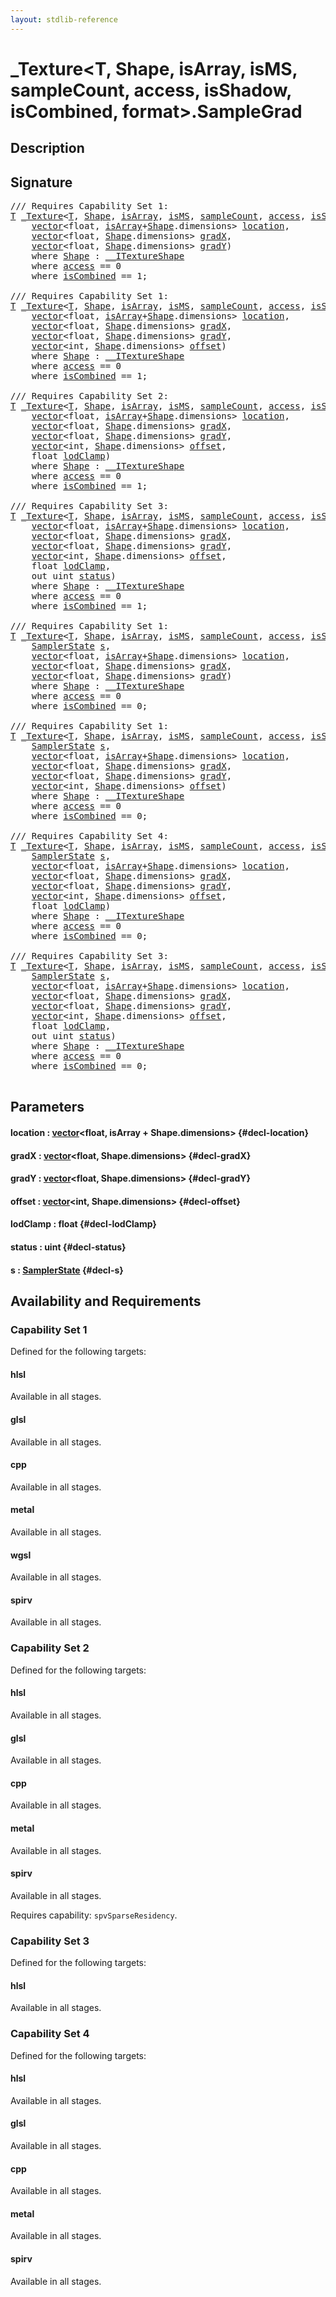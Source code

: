 ```yaml
---
layout: stdlib-reference
---
```


# \_Texture\<T, Shape, isArray, isMS, sampleCount, access, isShadow, isCombined, format\>\.SampleGrad

## Description





## Signature 

<pre>
/// Requires Capability Set 1:
<a href="/stdlib-reference/types/0texture-01/index#typeparam-T" class="code_type">T</a> <a href="/stdlib-reference/types/0texture-01/index" class="code_type">_Texture</a>&lt;<a href="/stdlib-reference/types/0texture-01/index#typeparam-T" class="code_type">T</a>, <a href="/stdlib-reference/types/0texture-01/index#typeparam-Shape" class="code_type">Shape</a>, <a href="/stdlib-reference/types/0texture-01/index#decl-isArray" class="code_var">isArray</a>, <a href="/stdlib-reference/types/0texture-01/index#decl-isMS" class="code_var">isMS</a>, <a href="/stdlib-reference/types/0texture-01/index#decl-sampleCount" class="code_var">sampleCount</a>, <a href="/stdlib-reference/types/0texture-01/index#decl-access" class="code_var">access</a>, <a href="/stdlib-reference/types/0texture-01/index#decl-isShadow" class="code_var">isShadow</a>, <a href="/stdlib-reference/types/0texture-01/index#decl-isCombined" class="code_var">isCombined</a>, <a href="/stdlib-reference/types/0texture-01/index#decl-format" class="code_var">format</a>&gt;.<a href="/stdlib-reference/types/0texture-01/samplegrad-06">SampleGrad</a>(
    <a href="/stdlib-reference/types/vector/index" class="code_type">vector</a>&lt;<span class="code_keyword">float</span>, <a href="/stdlib-reference/types/0texture-01/index#decl-isArray" class="code_var">isArray</a>+<a href="/stdlib-reference/types/0texture-01/index#typeparam-Shape" class="code_type">Shape</a>.dimensions&gt; <a href="/stdlib-reference/types/0texture-01/samplegrad-06#decl-location" class="code_param">location</a>,
    <a href="/stdlib-reference/types/vector/index" class="code_type">vector</a>&lt;<span class="code_keyword">float</span>, <a href="/stdlib-reference/types/0texture-01/index#typeparam-Shape" class="code_type">Shape</a>.dimensions&gt; <a href="/stdlib-reference/types/0texture-01/samplegrad-06#decl-gradX" class="code_param">gradX</a>,
    <a href="/stdlib-reference/types/vector/index" class="code_type">vector</a>&lt;<span class="code_keyword">float</span>, <a href="/stdlib-reference/types/0texture-01/index#typeparam-Shape" class="code_type">Shape</a>.dimensions&gt; <a href="/stdlib-reference/types/0texture-01/samplegrad-06#decl-gradY" class="code_param">gradY</a>)
    <span class='code_keyword'>where</span> <a href="/stdlib-reference/types/0texture-01/index#typeparam-Shape" class="code_type">Shape</a> : <a href="/stdlib-reference/interfaces/0_itextureshape-023a/index" class="code_type">__ITextureShape</a>
    <span class='code_keyword'>where</span> <a href="/stdlib-reference/types/0texture-01/index#decl-access" class="code_var">access</a> == 0
    <span class='code_keyword'>where</span> <a href="/stdlib-reference/types/0texture-01/index#decl-isCombined" class="code_var">isCombined</a> == 1;

/// Requires Capability Set 1:
<a href="/stdlib-reference/types/0texture-01/index#typeparam-T" class="code_type">T</a> <a href="/stdlib-reference/types/0texture-01/index" class="code_type">_Texture</a>&lt;<a href="/stdlib-reference/types/0texture-01/index#typeparam-T" class="code_type">T</a>, <a href="/stdlib-reference/types/0texture-01/index#typeparam-Shape" class="code_type">Shape</a>, <a href="/stdlib-reference/types/0texture-01/index#decl-isArray" class="code_var">isArray</a>, <a href="/stdlib-reference/types/0texture-01/index#decl-isMS" class="code_var">isMS</a>, <a href="/stdlib-reference/types/0texture-01/index#decl-sampleCount" class="code_var">sampleCount</a>, <a href="/stdlib-reference/types/0texture-01/index#decl-access" class="code_var">access</a>, <a href="/stdlib-reference/types/0texture-01/index#decl-isShadow" class="code_var">isShadow</a>, <a href="/stdlib-reference/types/0texture-01/index#decl-isCombined" class="code_var">isCombined</a>, <a href="/stdlib-reference/types/0texture-01/index#decl-format" class="code_var">format</a>&gt;.<a href="/stdlib-reference/types/0texture-01/samplegrad-06">SampleGrad</a>(
    <a href="/stdlib-reference/types/vector/index" class="code_type">vector</a>&lt;<span class="code_keyword">float</span>, <a href="/stdlib-reference/types/0texture-01/index#decl-isArray" class="code_var">isArray</a>+<a href="/stdlib-reference/types/0texture-01/index#typeparam-Shape" class="code_type">Shape</a>.dimensions&gt; <a href="/stdlib-reference/types/0texture-01/samplegrad-06#decl-location" class="code_param">location</a>,
    <a href="/stdlib-reference/types/vector/index" class="code_type">vector</a>&lt;<span class="code_keyword">float</span>, <a href="/stdlib-reference/types/0texture-01/index#typeparam-Shape" class="code_type">Shape</a>.dimensions&gt; <a href="/stdlib-reference/types/0texture-01/samplegrad-06#decl-gradX" class="code_param">gradX</a>,
    <a href="/stdlib-reference/types/vector/index" class="code_type">vector</a>&lt;<span class="code_keyword">float</span>, <a href="/stdlib-reference/types/0texture-01/index#typeparam-Shape" class="code_type">Shape</a>.dimensions&gt; <a href="/stdlib-reference/types/0texture-01/samplegrad-06#decl-gradY" class="code_param">gradY</a>,
    <a href="/stdlib-reference/types/vector/index" class="code_type">vector</a>&lt;<span class="code_keyword">int</span>, <a href="/stdlib-reference/types/0texture-01/index#typeparam-Shape" class="code_type">Shape</a>.dimensions&gt; <a href="/stdlib-reference/types/0texture-01/samplegrad-06#decl-offset" class="code_param">offset</a>)
    <span class='code_keyword'>where</span> <a href="/stdlib-reference/types/0texture-01/index#typeparam-Shape" class="code_type">Shape</a> : <a href="/stdlib-reference/interfaces/0_itextureshape-023a/index" class="code_type">__ITextureShape</a>
    <span class='code_keyword'>where</span> <a href="/stdlib-reference/types/0texture-01/index#decl-access" class="code_var">access</a> == 0
    <span class='code_keyword'>where</span> <a href="/stdlib-reference/types/0texture-01/index#decl-isCombined" class="code_var">isCombined</a> == 1;

/// Requires Capability Set 2:
<a href="/stdlib-reference/types/0texture-01/index#typeparam-T" class="code_type">T</a> <a href="/stdlib-reference/types/0texture-01/index" class="code_type">_Texture</a>&lt;<a href="/stdlib-reference/types/0texture-01/index#typeparam-T" class="code_type">T</a>, <a href="/stdlib-reference/types/0texture-01/index#typeparam-Shape" class="code_type">Shape</a>, <a href="/stdlib-reference/types/0texture-01/index#decl-isArray" class="code_var">isArray</a>, <a href="/stdlib-reference/types/0texture-01/index#decl-isMS" class="code_var">isMS</a>, <a href="/stdlib-reference/types/0texture-01/index#decl-sampleCount" class="code_var">sampleCount</a>, <a href="/stdlib-reference/types/0texture-01/index#decl-access" class="code_var">access</a>, <a href="/stdlib-reference/types/0texture-01/index#decl-isShadow" class="code_var">isShadow</a>, <a href="/stdlib-reference/types/0texture-01/index#decl-isCombined" class="code_var">isCombined</a>, <a href="/stdlib-reference/types/0texture-01/index#decl-format" class="code_var">format</a>&gt;.<a href="/stdlib-reference/types/0texture-01/samplegrad-06">SampleGrad</a>(
    <a href="/stdlib-reference/types/vector/index" class="code_type">vector</a>&lt;<span class="code_keyword">float</span>, <a href="/stdlib-reference/types/0texture-01/index#decl-isArray" class="code_var">isArray</a>+<a href="/stdlib-reference/types/0texture-01/index#typeparam-Shape" class="code_type">Shape</a>.dimensions&gt; <a href="/stdlib-reference/types/0texture-01/samplegrad-06#decl-location" class="code_param">location</a>,
    <a href="/stdlib-reference/types/vector/index" class="code_type">vector</a>&lt;<span class="code_keyword">float</span>, <a href="/stdlib-reference/types/0texture-01/index#typeparam-Shape" class="code_type">Shape</a>.dimensions&gt; <a href="/stdlib-reference/types/0texture-01/samplegrad-06#decl-gradX" class="code_param">gradX</a>,
    <a href="/stdlib-reference/types/vector/index" class="code_type">vector</a>&lt;<span class="code_keyword">float</span>, <a href="/stdlib-reference/types/0texture-01/index#typeparam-Shape" class="code_type">Shape</a>.dimensions&gt; <a href="/stdlib-reference/types/0texture-01/samplegrad-06#decl-gradY" class="code_param">gradY</a>,
    <a href="/stdlib-reference/types/vector/index" class="code_type">vector</a>&lt;<span class="code_keyword">int</span>, <a href="/stdlib-reference/types/0texture-01/index#typeparam-Shape" class="code_type">Shape</a>.dimensions&gt; <a href="/stdlib-reference/types/0texture-01/samplegrad-06#decl-offset" class="code_param">offset</a>,
    <span class="code_keyword">float</span> <a href="/stdlib-reference/types/0texture-01/samplegrad-06#decl-lodClamp" class="code_param">lodClamp</a>)
    <span class='code_keyword'>where</span> <a href="/stdlib-reference/types/0texture-01/index#typeparam-Shape" class="code_type">Shape</a> : <a href="/stdlib-reference/interfaces/0_itextureshape-023a/index" class="code_type">__ITextureShape</a>
    <span class='code_keyword'>where</span> <a href="/stdlib-reference/types/0texture-01/index#decl-access" class="code_var">access</a> == 0
    <span class='code_keyword'>where</span> <a href="/stdlib-reference/types/0texture-01/index#decl-isCombined" class="code_var">isCombined</a> == 1;

/// Requires Capability Set 3:
<a href="/stdlib-reference/types/0texture-01/index#typeparam-T" class="code_type">T</a> <a href="/stdlib-reference/types/0texture-01/index" class="code_type">_Texture</a>&lt;<a href="/stdlib-reference/types/0texture-01/index#typeparam-T" class="code_type">T</a>, <a href="/stdlib-reference/types/0texture-01/index#typeparam-Shape" class="code_type">Shape</a>, <a href="/stdlib-reference/types/0texture-01/index#decl-isArray" class="code_var">isArray</a>, <a href="/stdlib-reference/types/0texture-01/index#decl-isMS" class="code_var">isMS</a>, <a href="/stdlib-reference/types/0texture-01/index#decl-sampleCount" class="code_var">sampleCount</a>, <a href="/stdlib-reference/types/0texture-01/index#decl-access" class="code_var">access</a>, <a href="/stdlib-reference/types/0texture-01/index#decl-isShadow" class="code_var">isShadow</a>, <a href="/stdlib-reference/types/0texture-01/index#decl-isCombined" class="code_var">isCombined</a>, <a href="/stdlib-reference/types/0texture-01/index#decl-format" class="code_var">format</a>&gt;.<a href="/stdlib-reference/types/0texture-01/samplegrad-06">SampleGrad</a>(
    <a href="/stdlib-reference/types/vector/index" class="code_type">vector</a>&lt;<span class="code_keyword">float</span>, <a href="/stdlib-reference/types/0texture-01/index#decl-isArray" class="code_var">isArray</a>+<a href="/stdlib-reference/types/0texture-01/index#typeparam-Shape" class="code_type">Shape</a>.dimensions&gt; <a href="/stdlib-reference/types/0texture-01/samplegrad-06#decl-location" class="code_param">location</a>,
    <a href="/stdlib-reference/types/vector/index" class="code_type">vector</a>&lt;<span class="code_keyword">float</span>, <a href="/stdlib-reference/types/0texture-01/index#typeparam-Shape" class="code_type">Shape</a>.dimensions&gt; <a href="/stdlib-reference/types/0texture-01/samplegrad-06#decl-gradX" class="code_param">gradX</a>,
    <a href="/stdlib-reference/types/vector/index" class="code_type">vector</a>&lt;<span class="code_keyword">float</span>, <a href="/stdlib-reference/types/0texture-01/index#typeparam-Shape" class="code_type">Shape</a>.dimensions&gt; <a href="/stdlib-reference/types/0texture-01/samplegrad-06#decl-gradY" class="code_param">gradY</a>,
    <a href="/stdlib-reference/types/vector/index" class="code_type">vector</a>&lt;<span class="code_keyword">int</span>, <a href="/stdlib-reference/types/0texture-01/index#typeparam-Shape" class="code_type">Shape</a>.dimensions&gt; <a href="/stdlib-reference/types/0texture-01/samplegrad-06#decl-offset" class="code_param">offset</a>,
    <span class="code_keyword">float</span> <a href="/stdlib-reference/types/0texture-01/samplegrad-06#decl-lodClamp" class="code_param">lodClamp</a>,
    <span class="code_keyword">out</span> <span class="code_keyword">uint</span> <a href="/stdlib-reference/types/0texture-01/samplegrad-06#decl-status" class="code_param">status</a>)
    <span class='code_keyword'>where</span> <a href="/stdlib-reference/types/0texture-01/index#typeparam-Shape" class="code_type">Shape</a> : <a href="/stdlib-reference/interfaces/0_itextureshape-023a/index" class="code_type">__ITextureShape</a>
    <span class='code_keyword'>where</span> <a href="/stdlib-reference/types/0texture-01/index#decl-access" class="code_var">access</a> == 0
    <span class='code_keyword'>where</span> <a href="/stdlib-reference/types/0texture-01/index#decl-isCombined" class="code_var">isCombined</a> == 1;

/// Requires Capability Set 1:
<a href="/stdlib-reference/types/0texture-01/index#typeparam-T" class="code_type">T</a> <a href="/stdlib-reference/types/0texture-01/index" class="code_type">_Texture</a>&lt;<a href="/stdlib-reference/types/0texture-01/index#typeparam-T" class="code_type">T</a>, <a href="/stdlib-reference/types/0texture-01/index#typeparam-Shape" class="code_type">Shape</a>, <a href="/stdlib-reference/types/0texture-01/index#decl-isArray" class="code_var">isArray</a>, <a href="/stdlib-reference/types/0texture-01/index#decl-isMS" class="code_var">isMS</a>, <a href="/stdlib-reference/types/0texture-01/index#decl-sampleCount" class="code_var">sampleCount</a>, <a href="/stdlib-reference/types/0texture-01/index#decl-access" class="code_var">access</a>, <a href="/stdlib-reference/types/0texture-01/index#decl-isShadow" class="code_var">isShadow</a>, <a href="/stdlib-reference/types/0texture-01/index#decl-isCombined" class="code_var">isCombined</a>, <a href="/stdlib-reference/types/0texture-01/index#decl-format" class="code_var">format</a>&gt;.<a href="/stdlib-reference/types/0texture-01/samplegrad-06">SampleGrad</a>(
    <a href="/stdlib-reference/types/samplerstate-07/index" class="code_type">SamplerState</a> <a href="/stdlib-reference/types/0texture-01/samplegrad-06#decl-s" class="code_param">s</a>,
    <a href="/stdlib-reference/types/vector/index" class="code_type">vector</a>&lt;<span class="code_keyword">float</span>, <a href="/stdlib-reference/types/0texture-01/index#decl-isArray" class="code_var">isArray</a>+<a href="/stdlib-reference/types/0texture-01/index#typeparam-Shape" class="code_type">Shape</a>.dimensions&gt; <a href="/stdlib-reference/types/0texture-01/samplegrad-06#decl-location" class="code_param">location</a>,
    <a href="/stdlib-reference/types/vector/index" class="code_type">vector</a>&lt;<span class="code_keyword">float</span>, <a href="/stdlib-reference/types/0texture-01/index#typeparam-Shape" class="code_type">Shape</a>.dimensions&gt; <a href="/stdlib-reference/types/0texture-01/samplegrad-06#decl-gradX" class="code_param">gradX</a>,
    <a href="/stdlib-reference/types/vector/index" class="code_type">vector</a>&lt;<span class="code_keyword">float</span>, <a href="/stdlib-reference/types/0texture-01/index#typeparam-Shape" class="code_type">Shape</a>.dimensions&gt; <a href="/stdlib-reference/types/0texture-01/samplegrad-06#decl-gradY" class="code_param">gradY</a>)
    <span class='code_keyword'>where</span> <a href="/stdlib-reference/types/0texture-01/index#typeparam-Shape" class="code_type">Shape</a> : <a href="/stdlib-reference/interfaces/0_itextureshape-023a/index" class="code_type">__ITextureShape</a>
    <span class='code_keyword'>where</span> <a href="/stdlib-reference/types/0texture-01/index#decl-access" class="code_var">access</a> == 0
    <span class='code_keyword'>where</span> <a href="/stdlib-reference/types/0texture-01/index#decl-isCombined" class="code_var">isCombined</a> == 0;

/// Requires Capability Set 1:
<a href="/stdlib-reference/types/0texture-01/index#typeparam-T" class="code_type">T</a> <a href="/stdlib-reference/types/0texture-01/index" class="code_type">_Texture</a>&lt;<a href="/stdlib-reference/types/0texture-01/index#typeparam-T" class="code_type">T</a>, <a href="/stdlib-reference/types/0texture-01/index#typeparam-Shape" class="code_type">Shape</a>, <a href="/stdlib-reference/types/0texture-01/index#decl-isArray" class="code_var">isArray</a>, <a href="/stdlib-reference/types/0texture-01/index#decl-isMS" class="code_var">isMS</a>, <a href="/stdlib-reference/types/0texture-01/index#decl-sampleCount" class="code_var">sampleCount</a>, <a href="/stdlib-reference/types/0texture-01/index#decl-access" class="code_var">access</a>, <a href="/stdlib-reference/types/0texture-01/index#decl-isShadow" class="code_var">isShadow</a>, <a href="/stdlib-reference/types/0texture-01/index#decl-isCombined" class="code_var">isCombined</a>, <a href="/stdlib-reference/types/0texture-01/index#decl-format" class="code_var">format</a>&gt;.<a href="/stdlib-reference/types/0texture-01/samplegrad-06">SampleGrad</a>(
    <a href="/stdlib-reference/types/samplerstate-07/index" class="code_type">SamplerState</a> <a href="/stdlib-reference/types/0texture-01/samplegrad-06#decl-s" class="code_param">s</a>,
    <a href="/stdlib-reference/types/vector/index" class="code_type">vector</a>&lt;<span class="code_keyword">float</span>, <a href="/stdlib-reference/types/0texture-01/index#decl-isArray" class="code_var">isArray</a>+<a href="/stdlib-reference/types/0texture-01/index#typeparam-Shape" class="code_type">Shape</a>.dimensions&gt; <a href="/stdlib-reference/types/0texture-01/samplegrad-06#decl-location" class="code_param">location</a>,
    <a href="/stdlib-reference/types/vector/index" class="code_type">vector</a>&lt;<span class="code_keyword">float</span>, <a href="/stdlib-reference/types/0texture-01/index#typeparam-Shape" class="code_type">Shape</a>.dimensions&gt; <a href="/stdlib-reference/types/0texture-01/samplegrad-06#decl-gradX" class="code_param">gradX</a>,
    <a href="/stdlib-reference/types/vector/index" class="code_type">vector</a>&lt;<span class="code_keyword">float</span>, <a href="/stdlib-reference/types/0texture-01/index#typeparam-Shape" class="code_type">Shape</a>.dimensions&gt; <a href="/stdlib-reference/types/0texture-01/samplegrad-06#decl-gradY" class="code_param">gradY</a>,
    <a href="/stdlib-reference/types/vector/index" class="code_type">vector</a>&lt;<span class="code_keyword">int</span>, <a href="/stdlib-reference/types/0texture-01/index#typeparam-Shape" class="code_type">Shape</a>.dimensions&gt; <a href="/stdlib-reference/types/0texture-01/samplegrad-06#decl-offset" class="code_param">offset</a>)
    <span class='code_keyword'>where</span> <a href="/stdlib-reference/types/0texture-01/index#typeparam-Shape" class="code_type">Shape</a> : <a href="/stdlib-reference/interfaces/0_itextureshape-023a/index" class="code_type">__ITextureShape</a>
    <span class='code_keyword'>where</span> <a href="/stdlib-reference/types/0texture-01/index#decl-access" class="code_var">access</a> == 0
    <span class='code_keyword'>where</span> <a href="/stdlib-reference/types/0texture-01/index#decl-isCombined" class="code_var">isCombined</a> == 0;

/// Requires Capability Set 4:
<a href="/stdlib-reference/types/0texture-01/index#typeparam-T" class="code_type">T</a> <a href="/stdlib-reference/types/0texture-01/index" class="code_type">_Texture</a>&lt;<a href="/stdlib-reference/types/0texture-01/index#typeparam-T" class="code_type">T</a>, <a href="/stdlib-reference/types/0texture-01/index#typeparam-Shape" class="code_type">Shape</a>, <a href="/stdlib-reference/types/0texture-01/index#decl-isArray" class="code_var">isArray</a>, <a href="/stdlib-reference/types/0texture-01/index#decl-isMS" class="code_var">isMS</a>, <a href="/stdlib-reference/types/0texture-01/index#decl-sampleCount" class="code_var">sampleCount</a>, <a href="/stdlib-reference/types/0texture-01/index#decl-access" class="code_var">access</a>, <a href="/stdlib-reference/types/0texture-01/index#decl-isShadow" class="code_var">isShadow</a>, <a href="/stdlib-reference/types/0texture-01/index#decl-isCombined" class="code_var">isCombined</a>, <a href="/stdlib-reference/types/0texture-01/index#decl-format" class="code_var">format</a>&gt;.<a href="/stdlib-reference/types/0texture-01/samplegrad-06">SampleGrad</a>(
    <a href="/stdlib-reference/types/samplerstate-07/index" class="code_type">SamplerState</a> <a href="/stdlib-reference/types/0texture-01/samplegrad-06#decl-s" class="code_param">s</a>,
    <a href="/stdlib-reference/types/vector/index" class="code_type">vector</a>&lt;<span class="code_keyword">float</span>, <a href="/stdlib-reference/types/0texture-01/index#decl-isArray" class="code_var">isArray</a>+<a href="/stdlib-reference/types/0texture-01/index#typeparam-Shape" class="code_type">Shape</a>.dimensions&gt; <a href="/stdlib-reference/types/0texture-01/samplegrad-06#decl-location" class="code_param">location</a>,
    <a href="/stdlib-reference/types/vector/index" class="code_type">vector</a>&lt;<span class="code_keyword">float</span>, <a href="/stdlib-reference/types/0texture-01/index#typeparam-Shape" class="code_type">Shape</a>.dimensions&gt; <a href="/stdlib-reference/types/0texture-01/samplegrad-06#decl-gradX" class="code_param">gradX</a>,
    <a href="/stdlib-reference/types/vector/index" class="code_type">vector</a>&lt;<span class="code_keyword">float</span>, <a href="/stdlib-reference/types/0texture-01/index#typeparam-Shape" class="code_type">Shape</a>.dimensions&gt; <a href="/stdlib-reference/types/0texture-01/samplegrad-06#decl-gradY" class="code_param">gradY</a>,
    <a href="/stdlib-reference/types/vector/index" class="code_type">vector</a>&lt;<span class="code_keyword">int</span>, <a href="/stdlib-reference/types/0texture-01/index#typeparam-Shape" class="code_type">Shape</a>.dimensions&gt; <a href="/stdlib-reference/types/0texture-01/samplegrad-06#decl-offset" class="code_param">offset</a>,
    <span class="code_keyword">float</span> <a href="/stdlib-reference/types/0texture-01/samplegrad-06#decl-lodClamp" class="code_param">lodClamp</a>)
    <span class='code_keyword'>where</span> <a href="/stdlib-reference/types/0texture-01/index#typeparam-Shape" class="code_type">Shape</a> : <a href="/stdlib-reference/interfaces/0_itextureshape-023a/index" class="code_type">__ITextureShape</a>
    <span class='code_keyword'>where</span> <a href="/stdlib-reference/types/0texture-01/index#decl-access" class="code_var">access</a> == 0
    <span class='code_keyword'>where</span> <a href="/stdlib-reference/types/0texture-01/index#decl-isCombined" class="code_var">isCombined</a> == 0;

/// Requires Capability Set 3:
<a href="/stdlib-reference/types/0texture-01/index#typeparam-T" class="code_type">T</a> <a href="/stdlib-reference/types/0texture-01/index" class="code_type">_Texture</a>&lt;<a href="/stdlib-reference/types/0texture-01/index#typeparam-T" class="code_type">T</a>, <a href="/stdlib-reference/types/0texture-01/index#typeparam-Shape" class="code_type">Shape</a>, <a href="/stdlib-reference/types/0texture-01/index#decl-isArray" class="code_var">isArray</a>, <a href="/stdlib-reference/types/0texture-01/index#decl-isMS" class="code_var">isMS</a>, <a href="/stdlib-reference/types/0texture-01/index#decl-sampleCount" class="code_var">sampleCount</a>, <a href="/stdlib-reference/types/0texture-01/index#decl-access" class="code_var">access</a>, <a href="/stdlib-reference/types/0texture-01/index#decl-isShadow" class="code_var">isShadow</a>, <a href="/stdlib-reference/types/0texture-01/index#decl-isCombined" class="code_var">isCombined</a>, <a href="/stdlib-reference/types/0texture-01/index#decl-format" class="code_var">format</a>&gt;.<a href="/stdlib-reference/types/0texture-01/samplegrad-06">SampleGrad</a>(
    <a href="/stdlib-reference/types/samplerstate-07/index" class="code_type">SamplerState</a> <a href="/stdlib-reference/types/0texture-01/samplegrad-06#decl-s" class="code_param">s</a>,
    <a href="/stdlib-reference/types/vector/index" class="code_type">vector</a>&lt;<span class="code_keyword">float</span>, <a href="/stdlib-reference/types/0texture-01/index#decl-isArray" class="code_var">isArray</a>+<a href="/stdlib-reference/types/0texture-01/index#typeparam-Shape" class="code_type">Shape</a>.dimensions&gt; <a href="/stdlib-reference/types/0texture-01/samplegrad-06#decl-location" class="code_param">location</a>,
    <a href="/stdlib-reference/types/vector/index" class="code_type">vector</a>&lt;<span class="code_keyword">float</span>, <a href="/stdlib-reference/types/0texture-01/index#typeparam-Shape" class="code_type">Shape</a>.dimensions&gt; <a href="/stdlib-reference/types/0texture-01/samplegrad-06#decl-gradX" class="code_param">gradX</a>,
    <a href="/stdlib-reference/types/vector/index" class="code_type">vector</a>&lt;<span class="code_keyword">float</span>, <a href="/stdlib-reference/types/0texture-01/index#typeparam-Shape" class="code_type">Shape</a>.dimensions&gt; <a href="/stdlib-reference/types/0texture-01/samplegrad-06#decl-gradY" class="code_param">gradY</a>,
    <a href="/stdlib-reference/types/vector/index" class="code_type">vector</a>&lt;<span class="code_keyword">int</span>, <a href="/stdlib-reference/types/0texture-01/index#typeparam-Shape" class="code_type">Shape</a>.dimensions&gt; <a href="/stdlib-reference/types/0texture-01/samplegrad-06#decl-offset" class="code_param">offset</a>,
    <span class="code_keyword">float</span> <a href="/stdlib-reference/types/0texture-01/samplegrad-06#decl-lodClamp" class="code_param">lodClamp</a>,
    <span class="code_keyword">out</span> <span class="code_keyword">uint</span> <a href="/stdlib-reference/types/0texture-01/samplegrad-06#decl-status" class="code_param">status</a>)
    <span class='code_keyword'>where</span> <a href="/stdlib-reference/types/0texture-01/index#typeparam-Shape" class="code_type">Shape</a> : <a href="/stdlib-reference/interfaces/0_itextureshape-023a/index" class="code_type">__ITextureShape</a>
    <span class='code_keyword'>where</span> <a href="/stdlib-reference/types/0texture-01/index#decl-access" class="code_var">access</a> == 0
    <span class='code_keyword'>where</span> <a href="/stdlib-reference/types/0texture-01/index#decl-isCombined" class="code_var">isCombined</a> == 0;

</pre>

## Parameters

#### location  : [vector](/stdlib-reference/types/vector/index)\<float, isArray + Shape\.dimensions\> {#decl-location}
#### gradX  : [vector](/stdlib-reference/types/vector/index)\<float, Shape\.dimensions\> {#decl-gradX}
#### gradY  : [vector](/stdlib-reference/types/vector/index)\<float, Shape\.dimensions\> {#decl-gradY}
#### offset  : [vector](/stdlib-reference/types/vector/index)\<int, Shape\.dimensions\> {#decl-offset}
#### lodClamp  : float {#decl-lodClamp}
#### status  : uint {#decl-status}
#### s  : [SamplerState](/stdlib-reference/types/samplerstate-07/index) {#decl-s}

## Availability and Requirements

### Capability Set 1

Defined for the following targets:

#### hlsl
Available in all stages.

#### glsl
Available in all stages.

#### cpp
Available in all stages.

#### metal
Available in all stages.

#### wgsl
Available in all stages.

#### spirv
Available in all stages.


### Capability Set 2

Defined for the following targets:

#### hlsl
Available in all stages.

#### glsl
Available in all stages.

#### cpp
Available in all stages.

#### metal
Available in all stages.

#### spirv
Available in all stages.

Requires capability: `spvSparseResidency`.

### Capability Set 3

Defined for the following targets:

#### hlsl
Available in all stages.


### Capability Set 4

Defined for the following targets:

#### hlsl
Available in all stages.

#### glsl
Available in all stages.

#### cpp
Available in all stages.

#### metal
Available in all stages.

#### spirv
Available in all stages.



